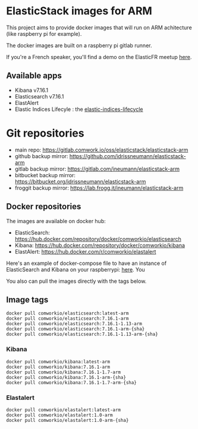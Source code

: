 # ElasticStack images for ARM

This project aims to provide docker images that will run on ARM achitecture (like raspberry pi for example).

The docker images are built on a raspberry pi gitlab runner.

If you're a French speaker, you'll find a demo on the ElasticFR meetup [here](https://youtu.be/BC1iSnoe15k).

## Available apps

* Kibana v7.16.1
* Elasticsearch v7.16.1
* ElastAlert
* Elastic Indices Lifecyle : the [elastic-indices-lifecycle](https://gitlab.comwork.io/oss/elasticstack/elastic-indices-lifecycle)

# Git repositories

* main repo: https://gitlab.comwork.io/oss/elasticstack/elasticstack-arm
* github backup mirror: https://github.com/idrissneumann/elasticstack-arm
* gitlab backup mirror: https://gitlab.com/ineumann/elasticstack-arm
* bitbucket backup mirror: https://bitbucket.org/idrissneumann/elasticstack-arm
* froggit backup mirror: https://lab.frogg.it/ineumann/elasticstack-arm

## Docker repositories

The images are available on docker hub:
* ElasticSearch: https://hub.docker.com/repository/docker/comworkio/elasticsearch
* Kibana: https://hub.docker.com/repository/docker/comworkio/kibana
* ElastAlert: https://hub.docker.com/r/comworkio/elastalert

Here's an example of docker-compose file to have an instance of ElasticSearch and Kibana on your raspberrypi: [here](./docker-compose-example.yml). You 

You also can pull the images directly with the tags below.

## Image tags

```shell
docker pull comworkio/elasticsearch:latest-arm
docker pull comworkio/elasticsearch:7.16.1-arm
docker pull comworkio/elasticsearch:7.16.1-1.13-arm
docker pull comworkio/elasticsearch:7.16.1-arm-{sha}
docker pull comworkio/elasticsearch:7.16.1-1.13-arm-{sha}
```

### Kibana

```shell
docker pull comworkio/kibana:latest-arm
docker pull comworkio/kibana:7.16.1-arm
docker pull comworkio/kibana:7.16.1-1.7-arm
docker pull comworkio/kibana:7.16.1-arm-{sha}
docker pull comworkio/kibana:7.16.1-1.7-arm-{sha}
```

### Elastalert

```shell
docker pull comworkio/elastalert:latest-arm
docker pull comworkio/elastalert:1.0-arm
docker pull comworkio/elastalert:1.0-arm-{sha}
```

